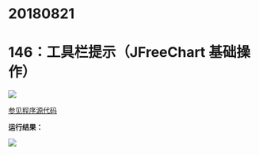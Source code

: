 # 20180821

# 146：工具栏提示（JFreeChart 基础操作）

<img src="http://image.renkaigis.com/keepcoding/2018082101.png">

<a href="https://github.com/renkaigis/KeepCoding/tree/master/2018/08/21" target="_blank">参见程序源代码</a>

**运行结果：**

<img src="http://image.renkaigis.com/keepcoding/2018082102.png">